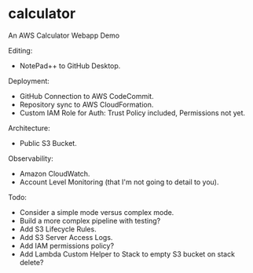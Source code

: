 # calculator
An AWS Calculator Webapp Demo

Editing:
- NotePad++ to GitHub Desktop.

Deployment:
- GitHub Connection to AWS CodeCommit.
- Repository sync to AWS CloudFormation.
- Custom IAM Role for Auth: Trust Policy included, Permissions not yet.

Architecture:
- Public S3 Bucket.

Observability:
- Amazon CloudWatch.
- Account Level Monitoring (that I'm not going to detail to you).

Todo:
- Consider a simple mode versus complex mode.
- Build a more complex pipeline with testing?
- Add S3 Lifecycle Rules.
- Add S3 Server Access Logs.
- Add IAM permissions policy?
- Add Lambda Custom Helper to Stack to empty S3 bucket on stack delete?
